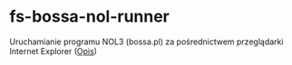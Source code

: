 # fs-bossa-nol-runner
Uruchamianie programu NOL3 (bossa.pl) za pośrednictwem przeglądarki Internet Explorer
([Opis](https://zbigniew-gajewski.github.io/fs-bossa-nol-runner/))